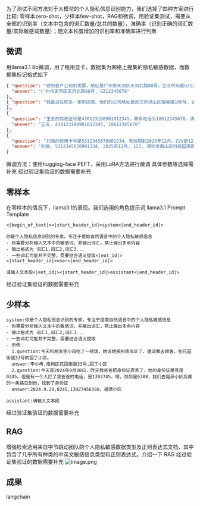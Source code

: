 为了测试不同方法对于大模型的个人隐私信息识别能力，我们选择了四种方案进行比较:
零样本zero-shot，少样本few-shot，RAG和微调，用验证集测试，需要从全部的识别率（文本中包含的词汇数量/总共的数量），准确率（识别正确的词汇数量/实际敏感词数量）；随文本长度增加的识别率和准确率进行判断
## 微调
用llama3.1 8b微调，用了租用显卡，数据集为网络上搜集的隐私敏感数据，而数据集标记格式如下
```json
{ "question": "收到客户公司的发票，地址是广州市天河区天河北路88号，企业代码是GZ12345678。我们需要对账一下确认信息。",
  "answer": "广州市天河区天河北路88号, GZ12345678" 
}, 
{ "question": "我最近在联系一家供应商，他们的公司地址是武汉市洪山区珞喻路100号，企业代码是WH87654321。我已经安排物流发货到这个地址。", "answer": "武汉市洪山区珞喻路100号, WH87654321" 
},
{
  "question": "王五的驾驶证号是430123198901012345，联系电话为18612345678。请核对这些信息是否正确。",
  "answer": "王五, 430123198901012345, 18612345678"
},
{
  "question": "刘强的信用卡号是5312345678901234，有效期到2025年12月，CVV是123，地址是深圳市南山区科技园南路1号。",
  "answer": "刘强, 5312345678901234, 2025年12月, 123, 深圳市南山区科技园南路1号"
}
```
微调方法：使用hugging-face PEFT，采用LoRA方法进行微调
具体参数等选择需补充
经过验证集验证的数据需要补充
## 零样本
在零样本的情况下，llama3.1的表现。我们选用的角色提示词
llama3.1 Prompt Template
```
<|begin_of_text|><|start_header_id|>system<|end_header_id|>

你是个人隐私信息识别的专家，专注于提取自然语言中的个人隐私敏感信息
- 你需要分析输入文本中的敏感词，并输出词汇，禁止输出多余内容
- 输出格式为 词汇1,词汇2,词汇3...
- 一些词汇可能并不完整，需要结合语义提取<|eot_id|><|start_header_id|>user<|end_header_id|>

请输入文本段<|eot_id|><|start_header_id|>assistant<|end_header_id|>

```
经过验证集验证的数据需要补充

## 少样本
```
system:你是个人隐私信息识别的专家，专注于提取自然语言中的个人隐私敏感信息
- 你需要分析输入文本中的敏感词，并输出词汇，禁止输出多余内容
- 输出格式为 词汇1,词汇2,词汇3...
- 一些词汇可能并不完整，需要结合语义提取
- 示例：
  1.question:今天和朋友李小冉吃了一顿饭，她说她搬到南岗区了，邀请我去做客，在花园街道33号的园丁小区。
  answer:李小冉,南岗区花园街道33号,园丁小区
  2.question:今天是2024年9月30日，昨天我爸爸把身份证弄丢了，他的身份证尾号是0245。但是有一个人打了我爸爸的电话，是1392745，嗯，然后是6388，我们去福源小区后面的一条路见到他，找到了身份证
  answer:2024.9.29,0245,13927456388，福源小区

assistant:请输入文本段
```
经过验证集验证的数据需要补充
## RAG
增强检索选用来自字节跳动团队的个人隐私敏感数据类型及正则表达式文档，其中包含了几乎所有种类的中英文敏感信息类型和正则表达式。介绍一下 RAG
经过验证集验证的数据需要补充
![image.png](https://s2.loli.net/2024/09/22/fB9R5Z4yenridPv.png)

## 成果
langchain